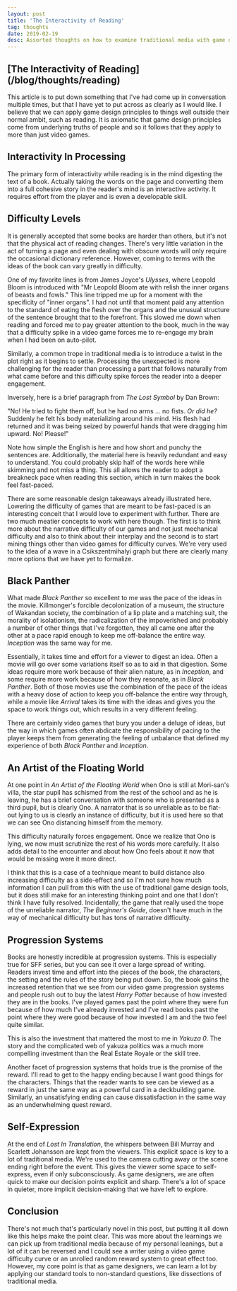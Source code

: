```yaml
---
layout: post
title: 'The Interactivity of Reading'
tag: thoughts
date: 2019-02-19
desc: Assorted thoughts on how to examine traditional media with game design tools
---
```

<h2>[The Interactivity of Reading](/blog/thoughts/reading)</h2>

This article is to put down something that I've had come up in conversation multiple times, but that I have yet to put across as clearly as I would like. I believe that we can apply game design principles to things well outside their normal ambit, such as reading. It is axiomatic that game design principles come from underlying truths of people and so it follows that they apply to more than just video games.

## Interactivity In Processing

The primary form of interactivity while reading is in the mind digesting the text of a book. Actually taking the words on the page and converting them into a full cohesive story in the reader's mind is an interactive activity. It requires effort from the player and is even a developable skill.

## Difficulty Levels

It is generally accepted that some books are harder than others, but it's not that the physical act of reading changes. There's very little variation in the act of turning a page and even dealing with obscure words will only require the occasional dictionary reference. However, coming to terms with the ideas of the book can vary greatly in difficulty.


One of my favorite lines is from James Joyce's *Ulysses*, where Leopold Bloom is introduced with "Mr Leopold Bloom ate with relish the inner organs of beasts and fowls." This line tripped me up for a moment with the specificity of "inner organs". I had not until that moment paid any attention to the standard of eating the flesh over the organs and the unusual structure of the sentence brought that to the forefront. This slowed me down when reading and forced me to pay greater attention to the book, much in the way that a difficulty spike in a video game forces me to re-engage my brain when I had been on auto-pilot.


Similarly, a common trope in traditional media is to introduce a twist in the plot right as it begins to settle. Processing the unexpected is more challenging for the reader than processing a part that follows naturally from what came before and this difficulty spike forces the reader into a deeper engagement.


Inversely, here is a brief paragraph from *The Lost Symbol* by Dan Brown:


"No! He tried to fight them off, but he had no arms ... no fists. *Or did he?* Suddenly he felt his body materializing around his mind. His flesh had returned and it was being seized by powerful hands that were dragging him upward. No! Please!"


Note how simple the English is here and how short and punchy the sentences are. Additionally, the material here is heavily redundant and easy to understand. You could probably skip half of the words here while skimming and not miss a thing. This all allows the reader to adopt a breakneck pace when reading this section, which in turn makes the book feel fast-paced.


There are some reasonable design takeaways already illustrated here. Lowering the difficulty of games that are meant to be fast-paced is an interesting conceit that I would love to experiment with further. There are two much meatier concepts to work with here though. The first is to think more about the narrative difficulty of our games and not just mechanical difficulty and also to think about their interplay and the second is to start mining things other than video games for difficulty curves. We're very used to the idea of a wave in a Csikszentmihalyi graph but there are clearly many more options that we have yet to formalize.

## Black Panther

What made *Black Panther* so excellent to me was the pace of the ideas in the movie. Killmonger's forcible decolonization of a museum, the structure of Wakandan society, the combination of a lip plate and a matching suit, the morality of isolationism, the radicalization of the impoverished and probably a number of other things that I've forgotten, they all came one after the other at a pace rapid enough to keep me off-balance the entire way. *Inception* was the same way for me.


Essentially, it takes time and effort for a viewer to digest an idea. Often a movie will go over some variations itself so as to aid in that digestion. Some ideas require more work because of their alien nature, as in *Inception*, and some require more work because of how they resonate, as in *Black Panther*. Both of those movies use the combination of the pace of the ideas with a heavy dose of action to keep you off-balance the entire way through, while a movie like *Arrival* takes its time with the ideas and gives you the space to work things out, which results in a very different feeling.


There are certainly video games that bury you under a deluge of ideas, but the way in which games often abdicate the responsibility of pacing to the player keeps them from generating the feeling of unbalance that defined my experience of both *Black Panther* and *Inception*.

## An Artist of the Floating World

At one point in *An Artist of the Floating World* when Ono is still at Mori-san's villa, the star pupil has schismed from the rest of the school and as he is leaving, he has a brief conversation with someone who is presented as a third pupil, but is clearly Ono. A narrator that is so unreliable as to be flat-out lying to us is clearly an instance of difficulty, but it is used here so that we can see Ono distancing himself from the memory.


This difficulty naturally forces engagement. Once we realize that Ono is lying, we now must scrutinize the rest of his words more carefully. It also adds detail to the encounter and about how Ono feels about it now that would be missing were it more direct.


I think that this is a case of a technique meant to build distance also increasing difficulty as a side-effect and so I'm not sure how much information I can pull from this with the use of traditional game design tools, but it does still make for an interesting thinking point and one that I don't think I have fully resolved. Incidentally, the game that really used the trope of the unreliable narrator, *The Beginner's Guide*, doesn't have much in the way of mechanical difficulty but has tons of narrative difficulty.

## Progression Systems

Books are honestly incredible at progression systems. This is especially true for SFF series, but you can see it over a large spread of writing. Readers invest time and effort into the pieces of the book, the characters, the setting and the rules of the story being put down. So, the book gains the increased retention that we see from our video game progression systems and people rush out to buy the latest *Harry Potter* because of how invested they are in the books. I've played games past the point where they were fun because of how much I've already invested and I've read books past the point where they were good because of how invested I am and the two feel quite similar.


This is also the investment that mattered the most to me in *Yakuza 0*. The story and the complicated web of yakuza politics was a much more compelling investment than the Real Estate Royale or the skill tree.


Another facet of progression systems that holds true is the promise of the reward. I'll read to get to the happy ending because I want good things for the characters. Things that the reader wants to see can be viewed as a reward in just the same way as a powerful card in a deckbuilding game. Similarly, an unsatisfying ending can cause dissatisfaction in the same way as an underwhelming quest reward.

## Self-Expression

At the end of *Lost In Translation*, the whispers between Bill Murray and Scarlett Johansson are kept from the viewers. This explicit space is key to a lot of traditional media. We're used to the camera cutting away or the scene ending right before the event. This gives the viewer some space to self-express, even if only subconsciously. As game designers, we are often quick to make our decision points explicit and sharp. There's a lot of space in quieter, more implicit decision-making that we have left to explore.

## Conclusion

There's not much that's particularly novel in this post, but putting it all down like this helps make the point clear. This was more about the learnings we can pick up from traditional media because of my personal leanings, but a lot of it can be reversed and I could see a writer using a video game difficulty curve or an unrolled random reward system to great effect too. However, my core point is that as game designers, we can learn a lot by applying our standard tools to non-standard questions, like dissections of traditional media.

